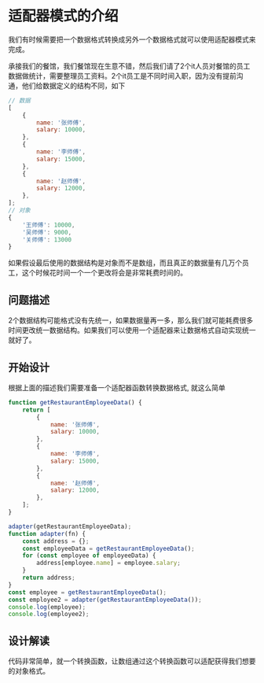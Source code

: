 # 适配器模式的介绍
我们有时候需要把一个数据格式转换成另外一个数据格式就可以使用适配器模式来完成。

承接我们的餐馆，我们餐馆现在生意不错，然后我们请了2个it人员对餐馆的员工数据做统计，需要整理员工资料。2个it员工是不同时间入职，因为没有提前沟通，他们给数据定义的结构不同，如下
```js
// 数据
[
    {
        name: '张师傅',
        salary: 10000,
    },
    {
        name: '李师傅',
        salary: 15000,
    },
    {
        name: '赵师傅',
        salary: 12000,
    },
];
// 对象
{
    '王师傅': 10000,
    '吴师傅': 9000,
    '关师傅': 13000
}
```
如果假设最后使用的数据结构是对象而不是数组，而且真正的数据量有几万个员工，这个时候花时间一个一个更改将会是非常耗费时间的。

## 问题描述
2个数据结构可能格式没有先统一，如果数据量再一多，那么我们就可能耗费很多时间更改统一数据结构。如果我们可以使用一个适配器来让数据格式自动实现统一就好了。

## 开始设计
根据上面的描述我们需要准备一个适配器函数转换数据格式, 就这么简单

```js
function getRestaurantEmployeeData() {
	return [
		{
			name: '张师傅',
			salary: 10000,
		},
		{
			name: '李师傅',
			salary: 15000,
		},
		{
			name: '赵师傅',
			salary: 12000,
		},
	];
}

adapter(getRestaurantEmployeeData);
function adapter(fn) {
	const address = {};
	const employeeData = getRestaurantEmployeeData();
	for (const employee of employeeData) {
		address[employee.name] = employee.salary;
	}
	return address;
}
const employee = getRestaurantEmployeeData();
const employee2 = adapter(getRestaurantEmployeeData());
console.log(employee);
console.log(employee2);
```

## 设计解读
代码非常简单，就一个转换函数，让数组通过这个转换函数可以适配获得我们想要的对象格式。
